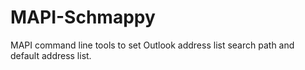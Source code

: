 MAPI-Schmappy
=============

MAPI command line tools to set Outlook address list search path and default address list.